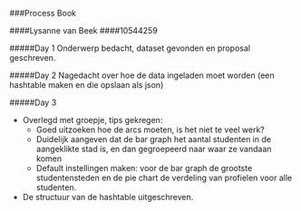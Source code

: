 ###Process Book

####Lysanne van Beek
####10544259

#####Day 1
Onderwerp bedacht, dataset gevonden en proposal geschreven.

#####Day 2
Nagedacht over hoe de data ingeladen moet worden (een hashtable
maken en die opslaan als json)

#####Day 3
- Overlegd met groepje, tips gekregen:
	- Goed uitzoeken hoe de arcs moeten, is het niet te veel werk?
	- Duidelijk aangeven dat de bar graph het aantal studenten in de
	aangeklikte stad is, en dan gegroepeerd naar waar ze vandaan komen
	- Default instellingen maken: voor de bar graph de grootste
	studentensteden en de pie chart de verdeling van profielen 
	voor alle studenten.
- De structuur van de hashtable uitgeschreven.